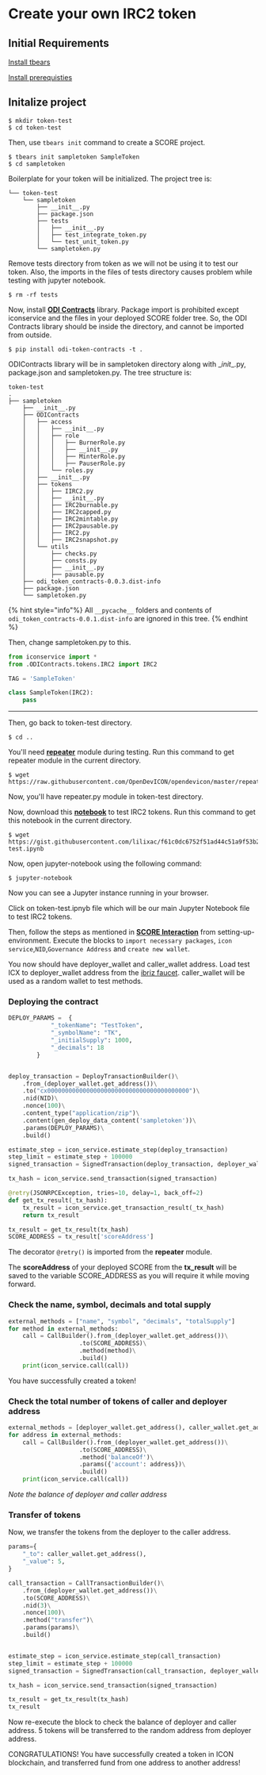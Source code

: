 # Create your own IRC2 token

## Initial Requirements
[Install tbears](https://www.icondev.io/docs/tbears-installation)

[Install prerequisties](prerequisites.md)

## Initalize project
```Shell
$ mkdir token-test
$ cd token-test
``` 

Then, use `tbears init` command to create a SCORE project.

```
$ tbears init sampletoken SampleToken
$ cd sampletoken
```

Boilerplate for your token will be initialized. The project tree is:
```
└── token-test
    └── sampletoken
        ├── __init__.py
        ├── package.json
        ├── tests
        │   ├── __init__.py
        │   ├── test_integrate_token.py
        │   └── test_unit_token.py
        └── sampletoken.py
```   

Remove tests directory from token as we will not be using it to test our token. Also, the imports in the files of tests directory causes problem while testing with jupyter notebook.

```Shell
$ rm -rf tests
```

Now, install **[ODI Contracts]()** library. Package import is prohibited except iconservice and the files in your deployed SCORE folder tree. So, the ODI Contracts library should be inside the directory, and cannot be imported from outside. 

```Shell
$ pip install odi-token-contracts -t .
```

ODIContracts library will be in sampletoken directory along with \__init__.py, package.json and sampletoken.py. The tree structure is:

```
token-test
.
├── sampletoken
    ├── __init__.py
    ├── ODIContracts
    │   ├── access
    │   │   ├── __init__.py
    │   │   ├── role
    │   │   │   ├── BurnerRole.py
    │   │   │   ├── __init__.py
    │   │   │   ├── MinterRole.py
    │   │   │   ├── PauserRole.py
    │   │   └── roles.py
    │   ├── __init__.py
    │   ├── tokens
    │   │   ├── IIRC2.py
    │   │   ├── __init__.py
    │   │   ├── IRC2burnable.py
    │   │   ├── IRC2capped.py
    │   │   ├── IRC2mintable.py
    │   │   ├── IRC2pausable.py
    │   │   ├── IRC2.py
    │   │   ├── IRC2snapshot.py
    │   └── utils
    │       ├── checks.py
    │       ├── consts.py
    │       ├── __init__.py
    │       ├── pausable.py
    ├── odi_token_contracts-0.0.3.dist-info
    ├── package.json
    └── sampletoken.py

```
{% hint style="info"%}
All `__pycache__` folders and contents of `odi_token_contracts-0.0.1.dist-info` are ignored in this tree. 
{% endhint %}

Then, change sampletoken.py to this. 

```Python
from iconservice import *
from .ODIContracts.tokens.IRC2 import IRC2

TAG = 'SampleToken'

class SampleToken(IRC2):
    pass
```
---

Then, go back to token-test directory.
```shell
$ cd ..
```

You'll need [**repeater**](https://github.com/OpenDevICON/opendevicon/blob/master/repeater.py) module during testing. Run this command to get repeater module in the current directory.

```shell
$ wget https://raw.githubusercontent.com/OpenDevICON/opendevicon/master/repeater.py
```

Now, you'll have repeater.py module in token-test directory.  

Now, download this [**notebook**](https://gist.github.com/lilixac/f61c0dc6752f51ad44c51a9f53b2659c) to test IRC2 tokens. Run this command to get this notebook in the current directory.

```shell
$ wget https://gist.githubusercontent.com/lilixac/f61c0dc6752f51ad44c51a9f53b2659c/raw/8b3d0a12ff072c48cad86d161f5978595a01b621/token-test.ipynb
```

Now, open jupyter-notebook using the following command:

```shell
$ jupyter-notebook
```

Now you can see a Jupyter instance running in your browser.   


Click on token-test.ipnyb file which will be our main Jupyter Notebook file to test IRC2 tokens.  


Then, follow the steps as mentioned in **[SCORE Interaction](https://docs.opendevicon.io/v/development/jupyter-notebook/scoreinteraction#setting-up-environment)** from setting-up-environment. Execute the blocks to `import necessary packages`, `icon service`,`NID`,`Governance Address` and `create new wallet`.  


You now should have deployer_wallet and caller_wallet address. Load test ICX to deployer_wallet address from the [ibriz faucet](https://icon-faucet.ibriz.ai/). caller_wallet will be used as a random wallet to test methods.


### Deploying the contract

```Python
DEPLOY_PARAMS =  {
            "_tokenName": "TestToken",
            "_symbolName": "TK",
            "_initialSupply": 1000,
            "_decimals": 18
        }


deploy_transaction = DeployTransactionBuilder()\
    .from_(deployer_wallet.get_address())\
    .to("cx0000000000000000000000000000000000000000")\
    .nid(NID)\
    .nonce(100)\
    .content_type("application/zip")\
    .content(gen_deploy_data_content('sampletoken'))\
    .params(DEPLOY_PARAMS)\
    .build()

estimate_step = icon_service.estimate_step(deploy_transaction)
step_limit = estimate_step + 100000
signed_transaction = SignedTransaction(deploy_transaction, deployer_wallet, step_limit)

tx_hash = icon_service.send_transaction(signed_transaction)

@retry(JSONRPCException, tries=10, delay=1, back_off=2)
def get_tx_result(_tx_hash):
    tx_result = icon_service.get_transaction_result(_tx_hash)
    return tx_result

tx_result = get_tx_result(tx_hash)
SCORE_ADDRESS = tx_result['scoreAddress']
```
The decorator `@retry()` is imported from the **repeater** module.


The **scoreAddress** of your deployed SCORE from the **tx_result** will be saved to the variable SCORE_ADDRESS as you will require it while moving forward.

### Check the name, symbol, decimals and total supply
```Python
external_methods = ["name", "symbol", "decimals", "totalSupply"]
for method in external_methods:
    call = CallBuilder().from_(deployer_wallet.get_address())\
                    .to(SCORE_ADDRESS)\
                    .method(method)\
                    .build()
    print(icon_service.call(call))
``` 
You have successfully created a token!

### Check the total number of tokens of caller and deployer address
```Python
external_methods = [deployer_wallet.get_address(), caller_wallet.get_address()]
for address in external_methods:
    call = CallBuilder().from_(deployer_wallet.get_address())\
                    .to(SCORE_ADDRESS)\
                    .method('balanceOf')\
                    .params({'account': address})\
                    .build()
    print(icon_service.call(call))
```
*Note the balance of deployer and caller address*

### Transfer of tokens
Now, we transfer the tokens from the deployer to the caller address.
```Python
params={
    "_to": caller_wallet.get_address(),
    "_value": 5,
}

call_transaction = CallTransactionBuilder()\
    .from_(deployer_wallet.get_address())\
    .to(SCORE_ADDRESS)\
    .nid(3)\
    .nonce(100)\
    .method("transfer")\
    .params(params)\
    .build()


estimate_step = icon_service.estimate_step(call_transaction)
step_limit = estimate_step + 100000
signed_transaction = SignedTransaction(call_transaction, deployer_wallet, step_limit)

tx_hash = icon_service.send_transaction(signed_transaction)

tx_result = get_tx_result(tx_hash)
tx_result
```

Now re-execute the block to check the balance of deployer and caller address. 5 tokens will be transferred to the random address from deployer address. 


CONGRATULATIONS! You have successfully created a token in ICON blockchain, and transferred fund from one address to another address!